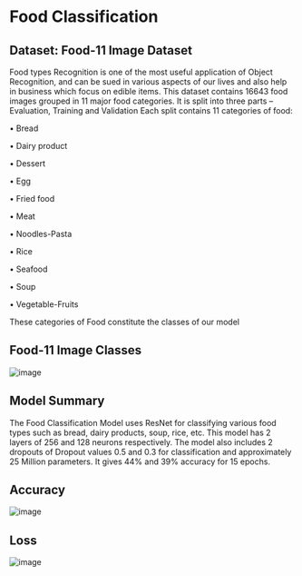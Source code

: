# Food Classification


## Dataset: Food-11 Image Dataset

Food types Recognition is one of the most useful application of Object Recognition, and can be sued in various aspects of our lives and also help in business which focus on edible items.
This dataset contains 16643 food images grouped in 11 major food categories. It is split into three parts – Evaluation, Training and Validation
Each split contains 11 categories of food:

•	Bread

•	Dairy product

•	Dessert

•	Egg

•	Fried food

•	Meat

•	Noodles-Pasta

•	Rice

•	Seafood

•	Soup

•	Vegetable-Fruits





These categories of Food constitute the classes of our model



## Food-11 Image Classes

![image](https://user-images.githubusercontent.com/73775885/111908209-5d413900-8a7e-11eb-8ef7-a26f916f0de0.png)


## Model Summary

The Food Classification Model uses ResNet for classifying various food types such as bread, dairy products, soup, rice, etc. 
This model has 2 layers of 256 and 128 neurons respectively. 
The model also includes 2 dropouts of Dropout values 0.5 and 0.3 for classification and approximately 25 Million parameters. 
It gives 44% and 39% accuracy for 15 epochs. 



## Accuracy	

![image](https://user-images.githubusercontent.com/73775885/111908259-8b267d80-8a7e-11eb-98e1-5926c9192ed9.png)


## Loss	 

![image](https://user-images.githubusercontent.com/73775885/111908276-9bd6f380-8a7e-11eb-9f0b-7903409ab078.png)



